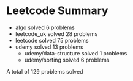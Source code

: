 # Leetcode Summary

- algo solved 6 problems
- leetcode_uk solved 28 problems
- leetcode solved 75 problems
- udemy solved 13 problems
  - udemy/data-structure solved 1 problems
  - udemy/sorting solved 6 problems

A total of 129 problems solved
